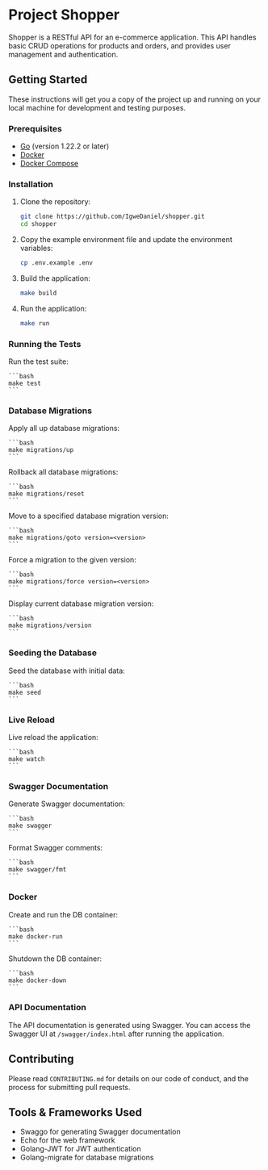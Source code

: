 # Project Shopper

Shopper is a RESTful API for an e-commerce application. This API handles basic CRUD operations for products and orders, and provides user management and authentication.

## Getting Started

These instructions will get you a copy of the project up and running on your local machine for development and testing purposes.

### Prerequisites

- [Go](https://golang.org/doc/install) (version 1.22.2 or later)
- [Docker](https://docs.docker.com/get-docker/)
- [Docker Compose](https://docs.docker.com/compose/install/)

### Installation

1. Clone the repository:

   ```bash
   git clone https://github.com/IgweDaniel/shopper.git
   cd shopper
   ```

2. Copy the example environment file and update the environment variables:

   ```bash
   cp .env.example .env
   ```

3. Build the application:

   ```bash
   make build
   ```

4. Run the application:

   ```bash
   make run
   ```

### Running the Tests

Run the test suite:

    ```bash
    make test
    ```

### Database Migrations

Apply all up database migrations:

    ```bash
    make migrations/up
    ```

Rollback all database migrations:

    ```bash
    make migrations/reset
    ```

Move to a specified database migration version:

    ```bash
    make migrations/goto version=<version>
    ```

Force a migration to the given version:

    ```bash
    make migrations/force version=<version>
    ```

Display current database migration version:

    ```bash
    make migrations/version
    ```

### Seeding the Database

Seed the database with initial data:

    ```bash
    make seed
    ```

### Live Reload

Live reload the application:

    ```bash
    make watch
    ```

### Swagger Documentation

Generate Swagger documentation:

    ```bash
    make swagger
    ```

Format Swagger comments:

    ```bash
    make swagger/fmt
    ```

### Docker

Create and run the DB container:

    ```bash
    make docker-run
    ```

Shutdown the DB container:

    ```bash
    make docker-down
    ```

### API Documentation

The API documentation is generated using Swagger. You can access the Swagger UI at `/swagger/index.html` after running the application.

## Contributing

Please read `CONTRIBUTING.md` for details on our code of conduct, and the process for submitting pull requests.

## Tools & Frameworks Used

- Swaggo for generating Swagger documentation
- Echo for the web framework
- Golang-JWT for JWT authentication
- Golang-migrate for database migrations
